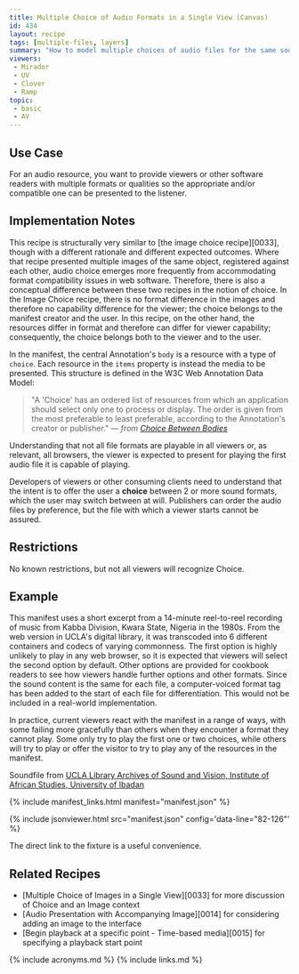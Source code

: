 ```yaml
---
title: Multiple Choice of Audio Formats in a Single View (Canvas)
id: 434
layout: recipe
tags: [multiple-files, layers]
summary: "How to model multiple choices of audio files for the same sound - e.g., formats."
viewers:
 - Mirador
 - UV
 - Clover
 - Ramp
topic: 
 - basic
 - AV
---
```


## Use Case

For an audio resource, you want to provide viewers or other software readers with multiple formats or qualities so the appropriate and/or compatible one can be presented to the listener.

## Implementation Notes

This recipe is structurally very similar to [the image choice recipe][0033], though with a different rationale and different expected outcomes. Where that recipe presented multiple images of the same object, registered against each other, audio choice emerges more frequently from accommodating format compatibility issues in web software. Therefore, there is also a conceptual difference between these two recipes in the notion of choice. In the Image Choice recipe, there is no format difference in the images and therefore no capability difference for the viewer; the choice belongs to the manifest creator and the user. In this recipe, on the other hand, the resources differ in format and therefore can differ for viewer capability; consequently, the choice belongs both to the viewer and to the user.

In the manifest, the central Annotation's `body` is a resource with a type of `choice`. Each resource in the `items` property is instead the media to be presented. This structure is defined in the W3C Web Annotation Data Model:

> "A 'Choice' has an ordered list of resources from which an application should select only one to process or display. The order is given from the most preferable to least preferable, according to the Annotation's creator or publisher." *— from [Choice Between Bodies](https://www.w3.org/TR/annotation-model/#choice-between-bodies)*

Understanding that not all file formats are playable in all viewers or, as relevant, all browsers, the viewer is expected to present for playing the first audio file it is capable of playing.

Developers of viewers or other consuming clients need to understand that the intent is to offer the user a **choice** between 2 or more sound formats, which the user may switch between at will. Publishers can order the audio files by preference, but the file with which a viewer starts cannot be assured.

## Restrictions

No known restrictions, but not all viewers will recognize Choice.

## Example

This manifest uses a short excerpt from a 14-minute reel-to-reel recording of music from Kabba Division, Kwara State, Nigeria in the 1980s. From the web version in UCLA's digital library, it was transcoded into 6 different containers and codecs of varying commonness. The first option is highly unlikely to play in any web browser, so it is expected that viewers will select the second option by default. Other options are provided for cookbook readers to see how viewers handle further options and other formats. Since the sound content is the same for each file, a computer-voiced format tag has been added to the start of each file for differentiation. This would not be included in a real-world implementation.

In practice, current viewers react with the manifest in a range of ways, with some failing more gracefully than others when they encounter a format they cannot play. Some only try to play the first one or two choices, while others will try to play or offer the visitor to try to play any of the resources in the manifest.

Soundfile from [UCLA Library Archives of Sound and Vision, Institute of African Studies, University of Ibadan](https://digital.library.ucla.edu/catalog?f%5Bmember_of_collections_ssim%5D%5B%5D=Archive+of+Sound+and+Vision%2C+Institute+of+African+Studies%2C+University+of+Ibadan&sort=title_alpha_numeric_ssort+asc)

{% include manifest_links.html manifest="manifest.json" %}

{% include jsonviewer.html src="manifest.json" config='data-line="82-126"' %}

The direct link to the fixture is a useful convenience.

## Related Recipes

* [Multiple Choice of Images in a Single View][0033] for more discussion of Choice and an Image context
* [Audio Presentation with Accompanying Image][0014] for considering adding an image to the interface
* [Begin playback at a specific point - Time-based media][0015] for specifying a playback start point

{% include acronyms.md %}
{% include links.md %}

